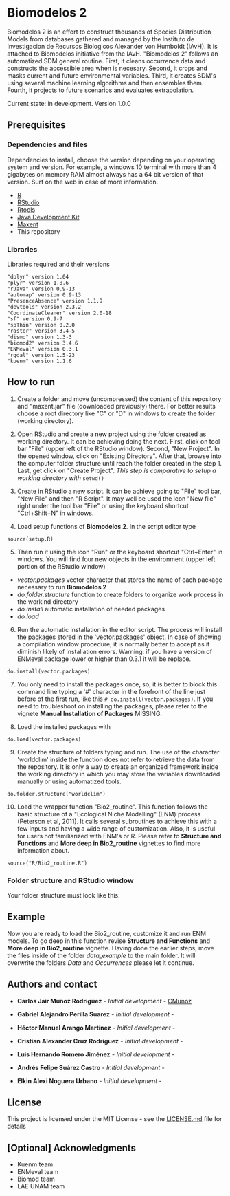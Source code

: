 # Biomodelos 2

Biomodelos 2 is an effort to construct thousands of Species Distribution Models from databases gathered and managed by the Instituto de Investigacion de Recursos Biologicos Alexander von Humboldt (IAvH). It is attached to Biomodelos initiative from the IAvH. "Biomodelos 2" follows an automatized SDM general routine. First, it cleans occurrence data and constructs the accessible area when is necesary. Second, it crops and masks current and future environmental variables. Third, it creates SDM's using several machine learning algorithms and then ensembles them. Fourth, it projects to future scenarios and evaluates extrapolation.

Current state: in development. Version 1.0.0

## Prerequisites

### Dependencies and files

Dependencies to install, choose the version depending on your operating system and version. For example, a windows 10 terminal with more than 4 gigabytes on memory RAM almost always has a 64 bit version of that version. Surf on the web in case of more information.

* [R](https://cran.r-project.org/mirrors.html)
* [RStudio](https://www.rstudio.com/products/rstudio/download/#download)
* [Rtools](https://cran.r-project.org/bin/windows/Rtools/)
* [Java Development Kit](https://www.oracle.com/java/technologies/javase/javase-jdk8-downloads.html)
* [Maxent](https://drive.google.com/file/d/1a-0QPZyqk9DFWEm7rSreBTYiuTJDgABR/view)
* This repository

### Libraries
Libraries required and their versions

```
"dplyr" version 1.04
"plyr" version 1.8.6
"rJava" version 0.9-13
"automap" version 0.9-13
"PresenceAbsence" version 1.1.9
"devtools" version 2.3.2
"CoordinateCleaner" version 2.0-18
"sf" version 0.9-7
"spThin" version 0.2.0
"raster" version 3.4-5
"dismo" version 1.3-3
"biomod2" version 3.4.6
"ENMeval" version 0.3.1
"rgdal" version 1.5-23
"kuenm" version 1.1.6
```

## How to run

1. Create a folder and move (uncompressed) the content of this repository and "maxent.jar" file (downloaded previously) there. For better results choose a root directory like "C" or "D" in windows to create the folder (working directory).

2. Open RStudio and create a new project using the folder created as working directory. It can be achieving doing the next. First, click on tool bar "File" (upper left of the RStudio window). Second, "New Project". In the opened window, click on "Existing Directory". After that, browse into the computer folder structure until reach the folder created in the step 1. Last, get click on "Create Project". *This step is comparative to setup a working directory with* `setwd()`

3.  Create in RStudio a new script. It can be achieve going to "File" tool bar, "New File" and then "R Script". It may well be used the icon "New file" right under the tool bar "File" or using the keyboard shortcut "Ctrl+Shift+N" in windows.

4. Load setup functions of **Biomodelos 2**. In the script editor type 

```
source(setup.R)
``` 

5. Then run it using the icon "Run" or the keyboard shortcut "Ctrl+Enter" in windows. You will find four new objects in the environment (upper left portion of the RStudio window)
+ *vector.packages* vector character that stores the name of each package necessary to run **Biomodelos 2**
+ *do.folder.structure* function to create folders to organize work process in the workind directory
+ *do.install* automatic installation of needed packages
+ *do.load* 

6. Run the automatic installation in the editor script. The process will install the packages stored in the 'vector.packages' object. In case of showing a compilation window procedure, it is normally better to accept as it diminish likely of installation errors. Warning: if you have a version of ENMeval package lower or higher than 0.3.1 it will be replace.
```
do.install(vector.packages)
``` 

7. You only need to install the packages once, so, it is better to block this command line typing a '#' character in the forefront of the line just before of the first run, like this `# do.install(vector.packages)`. If you need to troubleshoot on installing the packages, please refer to the vignete **Manual Installation of Packages** MISSING.

8. Load the installed packages with

```
do.load(vector.packages)
``` 
9. Create the structure of folders typing and run. The use of the character 'worldclim' inside the function does not refer to retrieve the data from the repository. It is only a way to create an organized framework inside the working directory in which you may store the variables downloaded manually or using automatized tools. 

```
do.folder.structure("worldclim")
``` 

10. Load the wrapper function "Bio2_routine". This function follows the basic structure of a "Ecological Niche Modelling" (ENM) process (Peterson et al, 2011). It calls several subroutines to achieve this with a few inputs and having a wide range of customization. Also, it is useful for users not familiarized with ENM's or R. Please refer to **Structure and Functions** and **More deep in Bio2_routine** vignettes to find more information about. 

```
source("R/Bio2_routine.R")
``` 

### Folder structure and RStudio window

Your folder structure must look like this:





## Example

Now you are ready to load the Bio2_routine, customize it and run ENM models. To go deep in this function revise **Structure and Functions** and **More deep in Bio2_routine** vignette. Having done the earlier steps, move the files inside of the folder *data_example* to the main folder. It will overwrite the folders *Data* and *Occurrences* please let it continue. 


## Authors and contact

* **Carlos Jair Muñoz Rodriguez** - *Initial development* - [CMunoz](https://github.com/cmunozr/)

* **Gabriel Alejandro Perilla Suarez** - *Initial development* - 

* **Héctor Manuel Arango Martínez** - *Initial development* - 

* **Cristian Alexander Cruz Rodriguez** - *Initial development* - 

* **Luis Hernando Romero Jiménez** - *Initial development* - 

* **Andrés Felipe Suárez Castro** - *Initial development* - 

* **Elkin Alexi Noguera Urbano** - *Initial development* - 


## License

This project is licensed under the MIT License - see the [LICENSE.md](LICENSE.md) file for details

## [Optional] Acknowledgments

* Kuenm team
* ENMeval team
* Biomod team
* LAE UNAM team